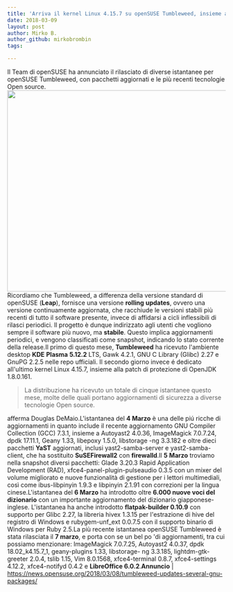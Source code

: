 ```yaml
---
title: 'Arriva il kernel Linux 4.15.7 su openSUSE Tumbleweed, insieme a diverse patch di sicurezza'
date: 2018-03-09
layout: post
author: Mirko B.
author_github: mirkobrombin
tags:

---
```

Il Team di openSUSE ha annunciato il rilasciato di diverse istantanee per openSUSE Tumbleweed, con pacchetti aggiornati e le più recenti tecnologie Open source.<a href="https://linuxhub.it/wordpress/wp-content/uploads/2018/03/Screenshot-2018-03-09-at-10.45.52.png"><img class="aligncenter size-full wp-image-4317 size-full wp-image-349" src="https://linuxhub.it/wordpress/wp-content/uploads/2018/03/Screenshot-2018-03-09-at-10.45.52.png" alt="" width="1448" height="463" /></a>Ricordiamo che Tumbleweed, a differenza della versione standard di openSUSE (<strong>Leap</strong>), fornisce una versione <strong>rolling</strong> <strong>updates</strong>, ovvero una versione continuamente aggiornata, che racchiude le versioni stabili più recenti di tutto il software presente, invece di affidarsi a cicli inflessibili di rilasci periodici. Il progetto è dunque indirizzato agli utenti che vogliono sempre il software più nuovo, ma <strong>stabile</strong>. Questo implica aggiornamenti periodici, e vengono classificati come snapshot, indicando lo stato corrente della release.Il primo di questo mese, <strong>Tumbleweed</strong> ha ricevuto l'ambiente desktop <strong>KDE</strong> <strong>Plasma</strong> <strong>5.12.2</strong> LTS, Gawk 4.2.1, GNU C Library (Glibc) 2.27 e GnuPG 2.2.5 nelle repo ufficiali. Il secondo giorno invece é dedicato all'ultimo kernel Linux 4.15.7, insieme alla patch di protezione di OpenJDK 1.8.0.161.<blockquote>La distribuzione ha ricevuto un totale di cinque istantanee questo mese, molte delle quali portano aggiornamenti di sicurezza a diverse tecnologie Open source.</blockquote>afferma Douglas DeMaio.L'istantanea del <strong>4 Marzo</strong> è una delle piú ricche di aggiornamenti in quanto include il recente aggiornamento GNU Compiler Collection (GCC) 7.3.1, insieme a Autoyast2 4.0.36, ImageMagick 7.0.7.24, dpdk 17.11.1, Geany 1.33, libepoxy 1.5.0, libstorage -ng 3.3.182 e oltre dieci pacchetti <strong>YaST</strong> aggiornati, inclusi yast2-samba-server e yast2-samba-client, che ha sostituito <strong>SuSEFirewall2</strong> con <strong>firewalld</strong>.Il <strong>5</strong> <strong>Marzo</strong> troviamo nella snapshot diversi pacchetti: Glade 3.20.3 Rapid Application Development (RAD), xfce4-panel-plugin-pulseaudio 0.3.5 con un mixer del volume migliorato e nuove funzionalità di gestione per i lettori multimediali, così come ibus-libpinyin 1.9.3 e libpinyin 2.1.91 con correzioni per la lingua cinese.L'istantanea del <strong>6 Marzo</strong> ha introdotto oltre <strong>6.000 nuove voci del dizionario</strong> con un importante aggiornamento del dizionario giapponese-inglese. L'istantanea ha anche introdotto <strong>flatpak-builder 0.10.9</strong> con supporto per Glibc 2.27, la libreria hivex 1.3.15 per l'estrazione di hive del registro di Windows e rubygem-unf_ext 0.0.7.5 con il supporto binario di Windows per Ruby 2.5.La più recente istantanea openSUSE Tumbleweed è stata rilasciata il <strong>7 marzo</strong>, e porta con se un bel po 'di aggiornamenti, tra cui possiamo menzionare: ImageMagick 7.0.7.25, Autoyast2 4.0.37, dpdk 18.02_k4.15.7_1, geany-plugins 1.33, libstorage- ng 3.3.185, lightdm-gtk-greeter 2.0.4, tslib 1.15, Vim 8.0.1568, xfce4-terminal 0.8.7, xfce4-settings 4.12.2, xfce4-notifyd 0.4.2 e <strong>LibreOffice 6.0.2</strong>.<strong>Annuncio</strong> | <a href="https://news.opensuse.org/2018/03/08/tumbleweed-updates-several-gnu-packages/">https://news.opensuse.org/2018/03/08/tumbleweed-updates-several-gnu-packages/</a>